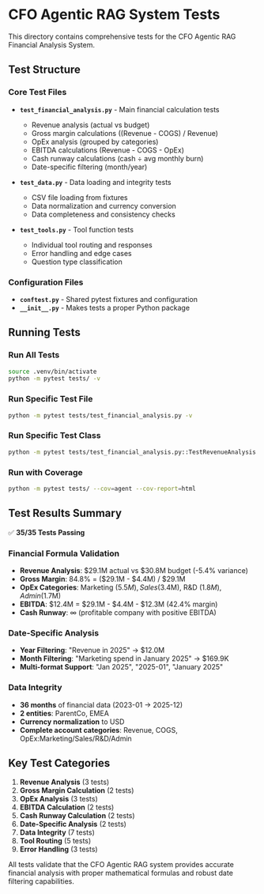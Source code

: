 # CFO Agentic RAG System Tests

This directory contains comprehensive tests for the CFO Agentic RAG Financial Analysis System.

## Test Structure

### Core Test Files

- **`test_financial_analysis.py`** - Main financial calculation tests
  - Revenue analysis (actual vs budget)
  - Gross margin calculations ((Revenue - COGS) / Revenue)
  - OpEx analysis (grouped by categories)
  - EBITDA calculations (Revenue - COGS - OpEx)
  - Cash runway calculations (cash ÷ avg monthly burn)
  - Date-specific filtering (month/year)

- **`test_data.py`** - Data loading and integrity tests
  - CSV file loading from fixtures
  - Data normalization and currency conversion
  - Data completeness and consistency checks

- **`test_tools.py`** - Tool function tests
  - Individual tool routing and responses
  - Error handling and edge cases
  - Question type classification

### Configuration Files

- **`conftest.py`** - Shared pytest fixtures and configuration
- **`__init__.py`** - Makes tests a proper Python package

## Running Tests

### Run All Tests
```bash
source .venv/bin/activate
python -m pytest tests/ -v
```

### Run Specific Test File
```bash
python -m pytest tests/test_financial_analysis.py -v
```

### Run Specific Test Class
```bash
python -m pytest tests/test_financial_analysis.py::TestRevenueAnalysis -v
```

### Run with Coverage
```bash
python -m pytest tests/ --cov=agent --cov-report=html
```

## Test Results Summary

✅ **35/35 Tests Passing**

### Financial Formula Validation
- **Revenue Analysis**: $29.1M actual vs $30.8M budget (-5.4% variance)
- **Gross Margin**: 84.8% = ($29.1M - $4.4M) / $29.1M  
- **OpEx Categories**: Marketing ($5.5M), Sales ($3.4M), R&D ($1.8M), Admin ($1.7M)
- **EBITDA**: $12.4M = $29.1M - $4.4M - $12.3M (42.4% margin)
- **Cash Runway**: ∞ (profitable company with positive EBITDA)

### Date-Specific Analysis
- **Year Filtering**: "Revenue in 2025" → $12.0M
- **Month Filtering**: "Marketing spend in January 2025" → $169.9K
- **Multi-format Support**: "Jan 2025", "2025-01", "January 2025"

### Data Integrity
- **36 months** of financial data (2023-01 → 2025-12)
- **2 entities**: ParentCo, EMEA
- **Currency normalization** to USD
- **Complete account categories**: Revenue, COGS, OpEx:Marketing/Sales/R&D/Admin

## Key Test Categories

1. **Revenue Analysis** (3 tests)
2. **Gross Margin Calculation** (2 tests) 
3. **OpEx Analysis** (3 tests)
4. **EBITDA Calculation** (2 tests)
5. **Cash Runway Calculation** (2 tests)
6. **Date-Specific Analysis** (2 tests)
7. **Data Integrity** (7 tests)
8. **Tool Routing** (5 tests)
9. **Error Handling** (3 tests)

All tests validate that the CFO Agentic RAG system provides accurate financial analysis with proper mathematical formulas and robust date filtering capabilities.